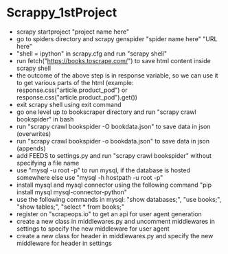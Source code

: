 # Scrappy_1stProject

* scrapy startproject "project name here"
* go to spiders directory and scrapy genspider "spider name here" "URL here"
* "shell = ipython" in scrapy.cfg and run "scrapy shell"
* run fetch("https://books.toscrape.com/") to save html content inside scrapy shell
* the outcome of the above step is in response variable, so we can use it to get various parts of the html (example: response.css("article.product_pod") or response.css("article.product_pod").get())
* exit scrapy shell using exit command
* go one level up to bookscraper directory and run "scrapy crawl bookspider" in bash
* run "scrapy crawl bookspider -O bookdata.json" to save data in json (overwrites)
* run "scrapy crawl bookspider -o bookdata.json" to save data in json (appends)
* add FEEDS to settings.py and run "scrapy crawl bookspider" without specifying a file name
* use "mysql -u root -p" to run mysql, if the database is hosted somewhere else use "mysql -h hostpath -u root -p"
* install mysql and mysql connector using the following command "pip install mysql mysql-connector-python"
* use the following commands in mysql: "show databases;", "use books;", "show tables;", "select * from books;"
* register on "scrapeops.io" to get an api for user agent generation
* create a new class in middlewares.py and uncomment middlewares in settings to specify the new middleware for user agent
* create a new class for header in middlewares.py and specify the new middleware for header in settings